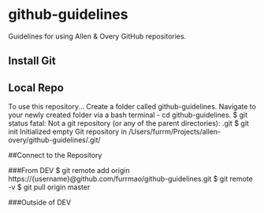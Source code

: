 github-guidelines
=================

Guidelines for using Allen &amp; Overy GitHub repositories.

## Install Git

## Local Repo
To use this repository...
Create a folder called github-guidelines.
Navigate to your newly created folder via a bash terminal - cd github-guidelines.
$ git status
fatal: Not a git repository (or any of the parent directories): .git
$ git init
Initialized empty Git repository in /Users/furrm/Projects/allen-overy/github-guidelines/.git/

##Connect to the Repository

###From DEV
$ git remote add origin https://{username}@github.com/furrmao/github-guidelines.git
$ git remote -v
$ git pull origin master

###Outside of DEV
